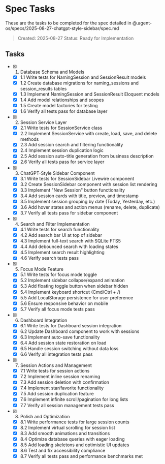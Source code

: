 # Spec Tasks

These are the tasks to be completed for the spec detailed in @.agent-os/specs/2025-08-27-chatgpt-style-sidebar/spec.md

> Created: 2025-08-27
> Status: Ready for Implementation

## Tasks

- [x] 1. Database Schema and Models
  - [x] 1.1 Write tests for NamingSession and SessionResult models
  - [x] 1.2 Create database migrations for naming_sessions and session_results tables
  - [x] 1.3 Implement NamingSession and SessionResult Eloquent models
  - [x] 1.4 Add model relationships and scopes
  - [x] 1.5 Create model factories for testing
  - [x] 1.6 Verify all tests pass for database layer

- [x] 2. Session Service Layer
  - [x] 2.1 Write tests for SessionService class
  - [x] 2.2 Implement SessionService with create, load, save, and delete methods
  - [x] 2.3 Add session search and filtering functionality
  - [x] 2.4 Implement session duplication logic
  - [x] 2.5 Add session auto-title generation from business description
  - [x] 2.6 Verify all tests pass for service layer

- [x] 3. ChatGPT-Style Sidebar Component
  - [x] 3.1 Write tests for SessionSidebar Livewire component
  - [x] 3.2 Create SessionSidebar component with session list rendering
  - [x] 3.3 Implement "New Session" button functionality
  - [x] 3.4 Add session cards with title, preview, and timestamp
  - [x] 3.5 Implement session grouping by date (Today, Yesterday, etc.)
  - [x] 3.6 Add hover states and action menus (rename, delete, duplicate)
  - [x] 3.7 Verify all tests pass for sidebar component

- [x] 4. Search and Filter Implementation
  - [x] 4.1 Write tests for search functionality
  - [x] 4.2 Add search bar UI at top of sidebar
  - [x] 4.3 Implement full-text search with SQLite FTS5
  - [x] 4.4 Add debounced search with loading states
  - [x] 4.5 Implement search result highlighting
  - [x] 4.6 Verify search tests pass

- [x] 5. Focus Mode Feature
  - [x] 5.1 Write tests for focus mode toggle
  - [x] 5.2 Implement sidebar collapse/expand animation
  - [x] 5.3 Add floating toggle button when sidebar hidden
  - [x] 5.4 Implement keyboard shortcut (Cmd/Ctrl + /)
  - [x] 5.5 Add LocalStorage persistence for user preference
  - [x] 5.6 Ensure responsive behavior on mobile
  - [x] 5.7 Verify all focus mode tests pass

- [x] 6. Dashboard Integration
  - [x] 6.1 Write tests for Dashboard session integration
  - [x] 6.2 Update Dashboard component to work with sessions
  - [x] 6.3 Implement auto-save functionality
  - [x] 6.4 Add session state restoration on load
  - [x] 6.5 Handle session switching without data loss
  - [x] 6.6 Verify all integration tests pass

- [x] 7. Session Actions and Management
  - [x] 7.1 Write tests for session actions
  - [x] 7.2 Implement inline session renaming
  - [x] 7.3 Add session deletion with confirmation
  - [x] 7.4 Implement star/favorite functionality
  - [x] 7.5 Add session duplication feature
  - [x] 7.6 Implement infinite scroll/pagination for long lists
  - [x] 7.7 Verify all session management tests pass

- [x] 8. Polish and Optimization
  - [x] 8.1 Write performance tests for large session counts
  - [x] 8.2 Implement virtual scrolling for session list
  - [x] 8.3 Add smooth animations and transitions
  - [x] 8.4 Optimize database queries with eager loading
  - [x] 8.5 Add loading skeletons and optimistic UI updates
  - [x] 8.6 Test and fix accessibility compliance
  - [x] 8.7 Verify all tests pass and performance benchmarks met